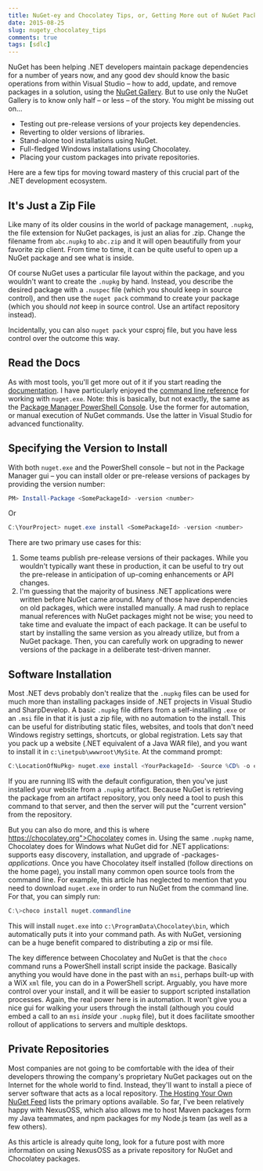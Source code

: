 ```yaml
---
title: NuGet-ey and Chocolatey Tips, or, Getting More out of NuGet Packages
date: 2015-08-25
slug: nugety_chocolatey_tips
comments: true
tags: [sdlc]
---
```


NuGet has been helping .NET developers maintain package dependencies for a number of years now, and any good dev should know the basic operations from within Visual Studio – how to add, update, and remove packages in a solution, using the [NuGet Gallery](http://www.nuget.org/packages). But to use only the NuGet Gallery is to know only half – or less – of the story. You might be missing out on&hellip;

* Testing out pre-release versions of your projects key dependencies.
* Reverting to older versions of libraries.
* Stand-alone tool installations using NuGet.
* Full-fledged Windows installations using Chocolatey.
* Placing your custom packages into private repositories.

Here are a few tips for moving toward mastery of this crucial part of the .NET development ecosystem.

## It's Just a Zip File

Like many of its older cousins in the world of package management, `.nupkg`, the file extension for NuGet packages, is just an alias for .zip. Change the filename from `abc.nupkg` to `abc.zip` and it will open beautifully from your favorite zip client. From time to time, it can be quite useful to open up a NuGet package and see what is inside.

Of course NuGet uses a particular file layout within the package, and you wouldn't want to create the `.nupkg` by hand. Instead, you describe the desired package with a `.nuspec` file (which you should keep in source control), and then use the `nuget pack` command to create your package (which you should _not_ keep in source control. Use an artifact repository instead).

Incidentally, you can also `nuget pack` your csproj file, but you have less control over the outcome this way.

## Read the Docs

As with most tools, you'll get more out of it if you start reading the [documentation](http://docs.nuget.org). I have particularly enjoyed the [command line reference](http://docs.nuget.org/consume/command-line-reference) for working with `nuget.exe`. Note: this is basically, but not exactly, the same as the [Package Manager PowerShell Console](https://docs.nuget.org/consume/package-manager-console-powershell-reference). Use the former for automation, or manual execution of NuGet commands. Use the latter in Visual Studio for advanced functionality.

## Specifying the Version to Install

With both `nuget.exe` and the PowerShell console – but not in the Package  Manager gui – you can install older or pre-release versions of packages by providing the version number:

```PowerShell
PM> Install-Package <SomePackageId> -version <number>
```

Or

```PowerShell
C:\YourProject> nuget.exe install <SomePackageId> -version <number>
```

There are two primary use cases for this:

1. Some teams publish pre-release versions of their packages. While you wouldn't typically want these in production, it can be useful to try out the pre-release in anticipation of up-coming enhancements or API changes.
1. I'm guessing that the majority of business .NET applications were written before NuGet came around. Many of those have dependencies on old packages, which were installed manually. A mad rush to replace manual references with NuGet packages might not be wise; you need to take time and evaluate the impact of each package. It can be useful to start by installing the same version as you already utilize, but from a NuGet package. Then, you can carefully work on upgrading to newer versions of the package in a deliberate test-driven manner.

## Software Installation

Most .NET devs probably don't realize that the `.nupkg` files can be used for much more than installing packages inside of .NET projects in Visual Studio and SharpDevelop. A basic `.nupkg` file differs from a self-installing `.exe` or an `.msi` file in that it is just a zip file, with no automation to the install. This can be useful for distributing static files, websites, and tools that don't need Windows registry settings, shortcuts, or global registration. Lets say that you pack up a website (.NET equivalent of a Java WAR file), and you want to install it in `c:\inetpub\wwwroot\MySite`. At the command prompt:

```PowerShell
C:\LocationOfNuPkg> nuget.exe install <YourPackageId> -Source %CD% -o c:\inetpub\wwwroot\MySite
```

If you are running IIS with the default configuration, then you've just installed your website from a `.nupkg` artifact. Because NuGet is retrieving the package from an artifact repository, you only need a tool to push this command to that server, and then the server will put the "current version" from the repository.

But you can also do more, and this is where https://chocolatey.org">Chocolatey</a> comes in. Using the same `.nupkg` name, Chocolatey does for Windows what NuGet did for .NET applications: supports easy discovery, installation, and upgrade of -packages- _applications_. Once you have Chocolatey itself installed (follow directions on the home page), you install many common open source tools from the command line. For example, this article has neglected to mention that you need to download `nuget.exe` in order to run NuGet from the command line. For that, you can simply run:

```PowerShell
C:\>choco install nuget.commandline
```

This will install `nuget.exe` into `c:\ProgramData\Chocolatey\bin`, which automatically puts it into your command path. As with NuGet, versioning can be a huge benefit compared to distributing a zip or msi file.

The key difference between Chocolatey and NuGet is that the `choco` command runs a PowerShell install script inside the package. Basically anything you would have done in the past with an `msi`, perhaps built-up with a WiX `xml` file, you can do in a PowerShell script. Arguably, you have more control over your install, and it will be easier to support scripted installation processes. Again, the real power here is in automation. It won't give you a nice gui for walking your users through the install (although you could embed a call to an `msi` _inside_ your `.nupkg` file), but it does facilitate smoother rollout of applications to servers and multiple desktops.

## Private Repositories

Most companies are not going to be comfortable with the idea of their developers throwing the company's proprietary NuGet packages out on the Internet for the whole world to find. Instead, they'll want to install a piece of server software that acts as a local repository. [The Hosting Your Own NuGet Feed](http://docs.nuget.org/create/hosting-your-own-nuget-feeds) lists the primary options available. So far, I've been relatively happy with NexusOSS, which also allows me to host Maven packages form my Java teammates, and npm packages for my Node.js team (as well as a few others).

As this article is already quite long, look for a future post with more information on using NexusOSS as a private repository for NuGet and Chocolatey packages.
